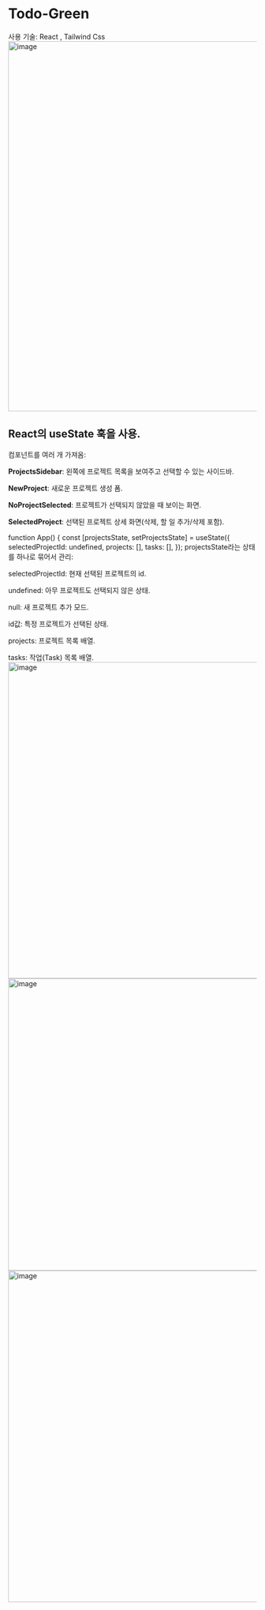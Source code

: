 # Todo-Green
사용 기술: React , Tailwind Css
<img width="1803" height="750" alt="image" src="https://github.com/user-attachments/assets/276d2d38-9ef5-47bb-b90a-06d5b5c4777d" />
## React의 useState 훅을 사용.

컴포넌트를 여러 개 가져옴:

**ProjectsSidebar**: 왼쪽에 프로젝트 목록을 보여주고 선택할 수 있는 사이드바.

**NewProject**: 새로운 프로젝트 생성 폼.

**NoProjectSelected**: 프로젝트가 선택되지 않았을 때 보이는 화면.

**SelectedProject**: 선택된 프로젝트 상세 화면(삭제, 할 일 추가/삭제 포함).

function App() {
  const [projectsState, setProjectsState] = useState({
    selectedProjectId: undefined,
    projects: [],
    tasks: [],
  });
projectsState라는 상태를 하나로 묶어서 관리:

selectedProjectId: 현재 선택된 프로젝트의 id.

undefined: 아무 프로젝트도 선택되지 않은 상태.

null: 새 프로젝트 추가 모드.

id값: 특정 프로젝트가 선택된 상태.

projects: 프로젝트 목록 배열.

tasks: 작업(Task) 목록 배열.
<img width="1312" height="641" alt="image" src="https://github.com/user-attachments/assets/04eea6f3-d0b7-4ebb-912c-854a11aceb22" />
<img width="1000" height="592" alt="image" src="https://github.com/user-attachments/assets/015f10eb-9a3e-4e8c-bfec-62a725a45d32" />
<img width="1182" height="672" alt="image" src="https://github.com/user-attachments/assets/16beae2f-3df4-48c0-9544-fa41931962a6" />
